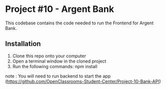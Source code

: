# Project #10 - Argent Bank 

This codebase contains the code needed to run the Frontend for Argent Bank.

## Installation
1. Clone this repo onto your computer
2. Open a terminal window in the cloned project
3. Run the following commands:
npm install

note : You will need to run backend to start the app (https://github.com/OpenClassrooms-Student-Center/Project-10-Bank-API)
